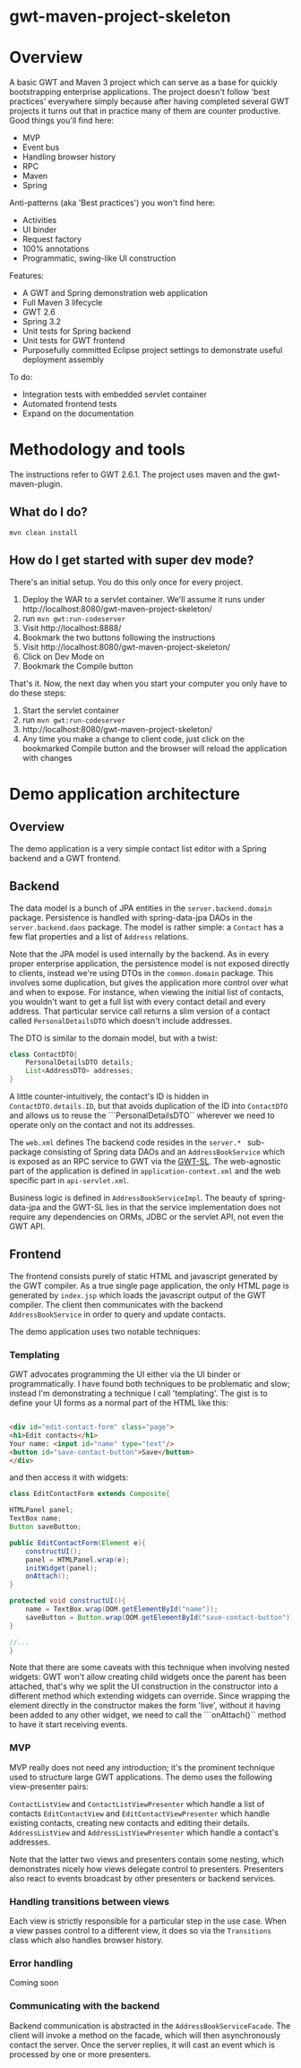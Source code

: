 gwt-maven-project-skeleton
==========================

# Overview

A basic GWT and Maven 3 project which can serve as a base for quickly bootstrapping enterprise applications. The project doesn't follow 'best practices' everywhere  simply because after having completed several GWT projects it turns out that in practice many of them are counter productive. Good things you'll find here:

* MVP
* Event bus
* Handling browser history
* RPC
* Maven
* Spring

Anti-patterns (aka 'Best practices') you won't find here:

* Activities
* UI binder
* Request factory
* 100% annotations
* Programmatic, swing-like UI construction

Features:

* A GWT and Spring demonstration web application
* Full Maven 3 lifecycle 
* GWT 2.6
* Spring 3.2
* Unit tests for Spring backend
* Unit tests for GWT frontend 
* Purposefully committed Eclipse project settings to demonstrate useful deployment assembly

To do:

* Integration tests with embedded servlet container
* Automated frontend tests
* Expand on the documentation

# Methodology and tools

The instructions refer to GWT 2.6.1. The project uses maven and the gwt-maven-plugin.

## What do I do?

```mvn clean install```

## How do I get started with super dev mode?

There's an initial setup. You do this only once for every project.

1. Deploy the WAR to a servlet container. We'll assume it runs under http://localhost:8080/gwt-maven-project-skeleton/
2. run ```mvn gwt:run-codeserver```
3. Visit http://localhost:8888/
4. Bookmark the two buttons following the instructions
5. Visit http://localhost:8080/gwt-maven-project-skeleton/
6. Click on Dev Mode on
7. Bookmark the Compile button

That's it. Now, the next day when you start your computer you only have to do these steps:

1. Start the servlet container
2. run ```mvn gwt:run-codeserver```
3. http://localhost:8080/gwt-maven-project-skeleton/
4. Any time you make a change to client code, just click on the bookmarked Compile button and the browser will reload the application with changes

# Demo application architecture

## Overview

The demo application is a very simple contact list editor with a Spring backend and a GWT frontend.

## Backend

 The data model is a bunch of JPA entities in the ```server.backend.domain``` package.
Persistence is handled with spring-data-jpa DAOs in the ```server.backend.daos``` package.
The model is rather simple: a ```Contact``` has a few flat properties and a list of ```Address``` relations.

Note that the JPA model is used internally by the backend. As in every proper enterprise application, the persistence model is not exposed directly to clients,
instead we're using DTOs in the ```common.domain``` package. This involves some duplication, but gives the application more control over what and when to expose.
For instance, when viewing the initial list of contacts, you wouldn't want to get a full list with every contact detail and every address. That particular service call returns a slim version of a contact called ```PersonalDetailsDTO``` which doesn't include addresses.

The DTO is similar to the domain model, but with a twist:

```java 
class ContactDTO{
	PersonalDetailsDTO details;
	List<AddressDTO> addresses;
}
```

A little counter-intuitively, the contact's ID is hidden in ```ContactDTO.details.ID```, but that avoids duplication of the ID into ```ContactDTO``` and allows us to reuse the ```PersonalDetailsDTO`` wherever we need to operate only on the contact and not its addresses.


The ```web.xml``` defines 
The backend code resides in the ```server.* ``` sub-package consisting of Spring data DAOs and an ```AddressBookService``` which is exposed as an
RPC service to GWT via the [GWT-SL](https://github.com/ggeorgovassilis/gwt-sl). The web-agnostic part of the application is defined in ```application-context.xml``` and the web specific part in ```api-servlet.xml```.

Business logic is defined in ```AddressBookServiceImpl```. The beauty of spring-data-jpa and the GWT-SL lies in that the service implementation does not require any dependencies on ORMs, JDBC or the servlet API, not even the GWT API.

## Frontend

The frontend consists purely of static HTML and javascript generated by the GWT compiler. As a true single page application, the only HTML page is generated by ```index.jsp``` which loads the javascript output of the GWT compiler. The client then communicates with the backend ```AddressBookService``` in order to query and update contacts.

The demo application uses two notable techniques:

### Templating

GWT advocates programming the UI either via the UI binder or programmatically. I have found both techniques to be problematic and slow; instead I'm demonstrating a technique I call 'templating'. The gist is to define your UI forms as a normal part of the HTML like this:

```html

<div id="edit-contact-form" class="page">
<h1>Edit contacts</h1>
Your name: <input id="name" type="text"/>
<button id="save-contact-button">Save</button>
</div>
```
and then access it with widgets:

```java
class EditContactForm extends Composite{

HTMLPanel panel;
TextBox name;
Button saveButton;

public EditContactForm(Element e){
	constructUI();
	panel = HTMLPanel.wrap(e);
	initWidget(panel);
	onAttach();
}

protected void constructUI(){
	name = TextBox.wrap(DOM.getElementById("name"));
	saveButton = Button.wrap(DOM.getElementById("save-contact-button"));	
}

//...
}

```

Note that there are some caveats with this technique when involving nested widgets: GWT won't allow creating child widgets once the parent has been attached, that's why we split the UI construction in the constructor into a different method which extending widgets can override. Since wrapping the element directly in the constructor makes the form 'live', without it having been added to any other widget, we need to call the ```onAttach()`` method to have it start receiving events. 

### MVP

MVP really does not need any introduction; it's the prominent technique used to structure large GWT applications. The demo uses the following view-presenter pairs:

```ContactListView``` and ```ContactListViewPresenter``` which handle a list of contacts
```EditContactView``` and ```EditContactViewPresenter``` which handle existing contacts, creating new contacts and editing their details.
```AddressListView``` and ```AddressListViewPresenter``` which handle a contact's addresses.

Note that the latter two views and presenters contain some nesting, which demonstrates nicely how views delegate control to presenters. Presenters also react to events broadcast by other presenters or backend services.

### Handling transitions between views

Each view is strictly responsible for a particular step in the use case. When a view passes control to a different view, it does so via the ```Transitions``` class
which also handles browser history.

### Error handling

Coming soon

### Communicating with the backend

Backend communication is abstracted in the ```AddressBookServiceFacade```. The client will invoke a method on the facade, which will then asynchronously contact the server. Once the server replies, it will cast an event which is processed by one or more presenters.
